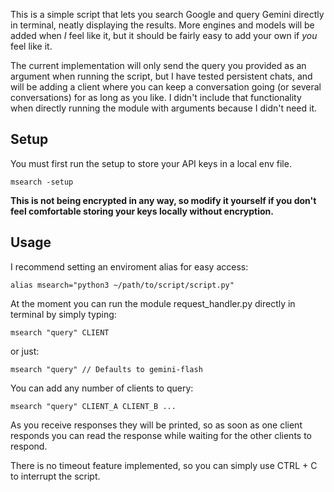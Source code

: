 This is a simple script that lets you search Google and query Gemini directly in terminal, neatly displaying the results. More engines and models will be
added when _I_ feel like it, but it should be fairly easy to add your own if _you_ feel like it. 

The current implementation will only send the query you provided as an argument when running the script, but I have tested persistent chats, and will be adding 
a client where you can keep a conversation going (or several conversations) for as long as you like. I didn't include that functionality when directly running
the module with arguments because I didn't need it.

<h2>Setup</h2>

You must first run the setup to store your API keys in a local env file.

    msearch -setup

**This is not being encrypted in any way, so modify it yourself if you don't feel comfortable storing your keys locally without encryption.**

<h2>Usage</h2>

I recommend setting an enviroment alias for easy access: 

    alias msearch="python3 ~/path/to/script/script.py"

At the moment you can run the module request_handler.py directly in terminal by simply typing:

    msearch "query" CLIENT

or just:

    msearch "query" // Defaults to gemini-flash

You can add any number of clients to query:

    msearch "query" CLIENT_A CLIENT_B ...

As you receive responses they will be printed, so as soon as one client responds you can read the response while waiting for the other clients to respond.

There is no timeout feature implemented, so you can simply use CTRL + C to interrupt the script.
